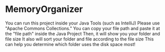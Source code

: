 # MemoryOrganizer

You can run this project inside your Java Tools (such as IntelliJ)
Please use "Apache Commons Collections."
You can copy your file path and paste it at the "file path" inside the Java Project
Then, it will show you your folder and file size
It also will sort your folder and file according to the file size
This can help you determine which folder uses the disk space most!
